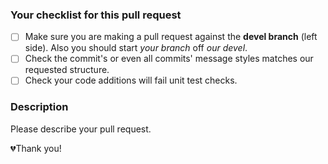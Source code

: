 ### Your checklist for this pull request

- [ ] Make sure you are making a pull request against the **devel branch** (left side). Also you should start *your branch* off *our devel*.
- [ ] Check the commit's or even all commits' message styles matches our requested structure.
- [ ] Check your code additions will fail unit test checks.

### Description
Please describe your pull request.

💔Thank you!
